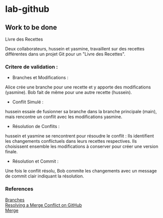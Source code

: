 # lab-github <br>
## Work to be done 
Livre des Recettes

Deux collaborateurs, hussein et yasmine, travaillent sur des recettes différentes dans un projet Git pour un "Livre des Recettes".
### Critere de validation  :
- Branches et Modifications :

Alice crée une branche pour une recette et y apporte des modifications (yasmine).
Bob fait de même pour une autre recette (hussein).

- Conflit Simulé :

hussein essaie de fusionner sa branche dans la branche principale (main), mais rencontre un conflit avec les modifications yasmine.
- Résolution de Conflits :

hussein et yasmine se rencontrent pour résoudre le conflit :
Ils identifient les changements conflictuels dans leurs recettes respectives.
Ils choisissent ensemble les modifications à conserver pour créer une version finale.
- Résolution et Commit :

Une fois le conflit résolu, Bob commite les changements avec un message de commit clair indiquant la résolution.



### References 
[Branches](https://docs.github.com/fr/pull-requests/collaborating-with-pull-requests/proposing-changes-to-your-work-with-pull-requests/about-branches) </br>
[Resolving a Merge Conflict on GitHub](https://docs.github.com/en/pull-requests/collaborating-with-pull-requests/addressing-merge-conflicts/resolving-a-merge-conflict-using-the-command-line) </br>
[Merge](https://git-scm.com/docs/git-merge#_how_conflicts_are_presented)
